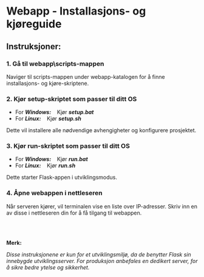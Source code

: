 # Webapp - Installasjons- og kjøreguide

## Instruksjoner:

### 1. Gå til webapp\scripts-mappen
Naviger til scripts-mappen under webapp-katalogen for å finne installasjons- og kjøre-skriptene.

### 2. Kjør setup-skriptet som passer til ditt OS
- For ***Windows:*** &nbsp;&nbsp; Kjør ***setup.bat***
- For ***Linux:*** &nbsp;&nbsp; Kjør ***setup.sh***

Dette vil installere alle nødvendige avhengigheter og konfigurere prosjektet.

### 3. Kjør run-skriptet som passer til ditt OS
- For ***Windows:*** &nbsp;&nbsp; Kjør ***run.bat***
- For ***Linux:*** &nbsp;&nbsp; Kjør ***run.sh***

Dette starter Flask-appen i utviklingsmodus.

### 4. Åpne webappen i nettleseren
Når serveren kjører, vil terminalen vise en liste over IP-adresser. Skriv inn en av disse i nettleseren din for å få tilgang til webappen.

<br>
<br>

**Merk:**

*Disse instruksjonene er kun for et utviklingsmiljø, da de benytter Flask sin innebygde utviklingsserver. For produksjon anbefales en dedikert server, for å sikre bedre ytelse og sikkerhet.*